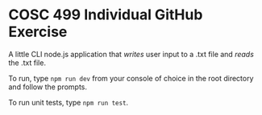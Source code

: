 # COSC 499 Individual GitHub Exercise

A little CLI node.js application that _writes_ user input to a .txt file and _reads_ the .txt file.

To run, type `npm run dev` from your console of choice in the root directory and follow the prompts.

To run unit tests, type `npm run test`.
